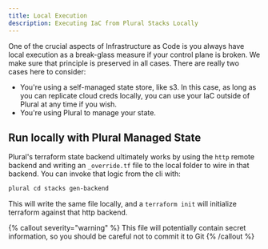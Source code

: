 ```yaml
---
title: Local Execution
description: Executing IaC from Plural Stacks Locally
---
```


One of the crucial aspects of Infrastructure as Code is you always have local execution as a break-glass measure if your control plane is broken.  We make sure that principle is preserved in all cases.  There are really two cases here to consider:

* You're using a self-managed state store, like s3.  In this case, as long as you can replicate cloud creds locally, you can use your IaC outside of Plural at any time if you wish.
* You're using Plural to manage your state.

## Run locally with Plural Managed State

Plural's terraform state backend ultimately works by using the `http` remote backend and writing an `_override.tf` file to the local folder to wire in that backend.  You can invoke that logic from the cli with:

```sh
plural cd stacks gen-backend
```

This will write the same file locally, and a `terraform init` will initialize terraform against that http backend.  

{% callout severity="warning" %}
This file will potentially contain secret information, so you should be careful not to commit it to Git
{% /callout %}